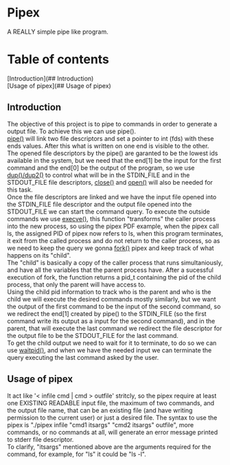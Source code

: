 # Pipex

A REALLY simple pipe like program.

# Table of contents

[Introduction](## Introduction) \
[Usage of pipex](## Usage of pipex)

## Introduction

The objective of this project is to pipe to commands in order to generate a 
output file. To achieve this we can use pipe(). \
[pipe()](https://man7.org/linux/man-pages/man2/pipe.2.html) will link two file descriptors and set a pointer to int (fds)
with these ends values. After this what is written on one end is visible to
the other. \
The opened file descriptors by the pipe() are garanted to be the lowest ids
available in the system, but we need that the end[1] be the input for the
first command and the end[0] be the output of the program, so we use [dup()/dup2()](https://man7.org/linux/man-pages/man2/dup.2.html)
to control what will be in the STDIN_FILE and in the STDOUT_FILE file descriptors,
[close()](https://man7.org/linux/man-pages/man2/close.2.html) and [open()](https://man7.org/linux/man-pages/man2/open.2.html) will also
be needed for this task. \
Once the file descriptors are linked and we have the input file opened into 
the STDIN_FILE file descriptor and the output file opened into the STDOUT_FILE
we can start the command query. To execute the outside commands we use [execve()](https://man7.org/linux/man-pages/man2/execve.2.html),
this function "transforms" the caller process into the new process, so using the
pipex PDF example, when the pipex call ls, the assigned PID of pipex now refers to 
ls, when this program terminates, it exit from the called process and do not return
to the caller process, so as we need to keep the query we gonna [fork()](https://man7.org/linux/man-pages/man2/fork.2.html) pipex
and keep track of what happens on its "child". \
The "child" is basically a copy of the caller process that runs simultaniously,
and have all the variables that the parent process have. After a sucessful
execution of fork, the function returns a pid_t containing the pid of the child
process, that only the parent will have access to. \
Using the child pid information to track who is the parent and who is the child
we will execute the desired commands mostly similarly, but we want the output
of the first command to be the input of the second command, so we redirect the
end[1] created by pipe() to the STDIN_FILE (so the first command write its
output as a input for the second command), and in the parent, that will execute
the last command we redirect the file descriptor for the output file to be the
STDOUT_FILE for the last command. \
To get the child output we need to wait for it to terminate, to do so we can use
[waitpid()](https://man7.org/linux/man-pages/man2/wait.2.html), and when we have the needed input
we can terminate the query executing the last command asked by the user.

## Usage of pipex

It act like '< infile cmd | cmd > outfile' stritcly, so the pipex require at least one
EXISTING READABLE input file, the maximum of two commands, and the output file name,
that can be an existing file (and have writing permission to the current user) or just
a desired file. The syntax to use the pipex is "./pipex infile "cmd1 itsargs" "cmd2 itsargs" outfile",
more commands, or no commands at all, will generate an error message printed to stderr
file descriptor. \
To clarify, "itsargs" mentioned above are the arguments required for the command, for
example, for "ls" it could be "ls -l".
